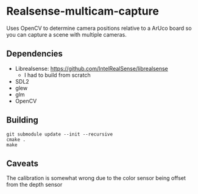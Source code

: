 # Realsense-multicam-capture

Uses OpenCV to determine camera positions relative to a ArUco board so you can capture a scene with multiple cameras.

## Dependencies

 * Librealsense: https://github.com/IntelRealSense/librealsense
   - I had to build from scratch
 * SDL2
 * glew
 * glm
 * OpenCV

## Building

```
git submodule update --init --recursive
cmake .
make
```

## Caveats

The calibration is somewhat wrong due to the color sensor being offset from the depth sensor
